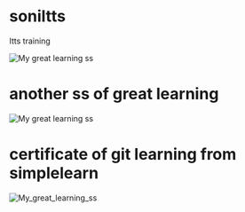 # soniltts
Itts training

![My great learning ss](https://raw.githubusercontent.com/soni264/soniltts/main/Screenshot%202025-07-16%20195823.png)
# another ss of great learning

![My great learning ss](https://github.com/soni264/soniltts/blob/main/Screenshot%202025-07-16%20195937.png)

# certificate of git learning from simplelearn
![My_great_learning_ss](https://github.com/soni264/soniltts/blob/main/Screenshot%202025-07-16%20195823.png)
